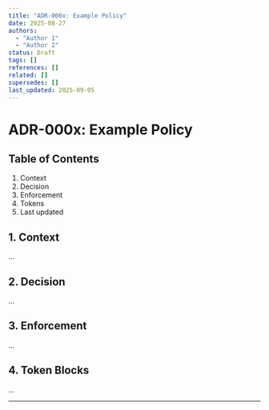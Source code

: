 ```yaml
---
title: "ADR-000x: Example Policy"
date: 2025-08-27
authors:
  - "Author 1"
  - "Author 2"
status: Draft
tags: []
references: []
related: []
supersedes: []
last_updated: 2025-09-05
---
```


# ADR-000x: Example Policy

## Table of Contents

1. Context
2. Decision
3. Enforcement
4. Tokens
5. Last updated

## 1. Context

...

## 2. Decision

...

## 3. Enforcement

...

## 4. Token Blocks

...

---
